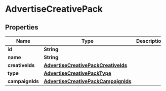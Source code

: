 # AdvertiseCreativePack

## Properties
Name | Type | Description | Notes
------------ | ------------- | ------------- | -------------
**id** | **String** |  | 
**name** | **String** |  | 
**creativeIds** | [**AdvertiseCreativePackCreativeIds**](AdvertiseCreativePackCreativeIds.md) |  | 
**type** | [**AdvertiseCreativePackType**](AdvertiseCreativePackType.md) |  | 
**campaignIds** | [**AdvertiseCreativePackCampaignIds**](AdvertiseCreativePackCampaignIds.md) |  | 
